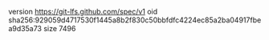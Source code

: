 version https://git-lfs.github.com/spec/v1
oid sha256:929059d4717530f1445a8b2f830c50bbfdfc4224ec85a2ba04917fbea9d35a73
size 7496
